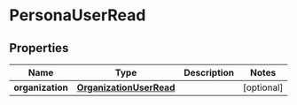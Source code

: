 

# PersonaUserRead



## Properties

| Name | Type | Description | Notes |
|------------ | ------------- | ------------- | -------------|
|**organization** | [**OrganizationUserRead**](OrganizationUserRead.md) |  |  [optional] |



